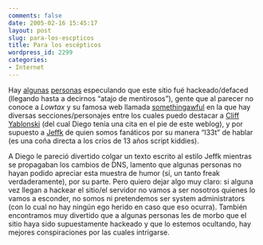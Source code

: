 ```yaml
---
comments: false
date: 2005-02-16 15:45:17
layout: post
slug: para-los-escpticos
title: Para los escépticos
wordpress_id: 2299
categories:
- Internet
---
```


Hay [algunas](http://www.minid.net/archivos/categorias/anuncios_de_minid/nueva_casa.php#comment-26665) [personas](http://www.minid.net/archivos/categorias/anuncios_de_minid/nueva_casa.php#comment-26711) especulando que este sitio fué hackeado/defaced (llegando hasta a  decirnos “atajo de mentirosos”), gente que al parecer no conoce a _Lowtax_ y su famosa web llamada [somethingawful](http://www.somethingawful.com) en la que hay diversas secciones/personajes entre los cuales puedo destacar a [Cliff Yablonski](http://www.somethingawful.com/cliff/ihateyou/) (del cual Diego tenía una cita en el pie de este weblog), y por supuesto a [Jeffk](http://www.somethingawful.com/jeffk/) de quien somos fanáticos por su manera “l33t” de hablar (es una coña directa a los críos de 13 años script kiddies).





A Diego le pareció divertido colgar un texto escrito al estilo Jeffk mientras se propagaban los cambios de DNS, lamento que algunas personas no hayan podido apreciar esta muestra de humor (sí, un tanto freak verdaderamente), por su parte. Pero quiero dejar algo muy claro: si alguna vez llegan a hackear el sitio/el servidor no vamos a ser nosotros quienes lo vamos a esconder, no somos ni pretendemos ser system administrators (con lo cual no hay ningún ego herido en caso que eso ocurra). También encontramos muy divertido que a algunas personas les de morbo que el sitio haya sido supuestamente hackeado y que lo estemos ocultando, hay mejores conspiraciones por las cuales intrigarse.





 
